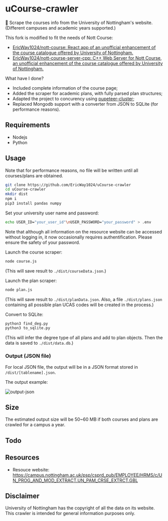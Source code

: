 # uCourse-crawler
🎒 Scrape the courses info from the University of Nottingham's website. (Different campuses and academic years supported.)

This fork is modified to fit the needs of Nott Course: 

- [EricWay1024/nott-course: React app of an unofficial enhancement of the course catalogue offered by University of Nottingham.](https://github.com/EricWay1024/nott-course)
- [EricWay1024/nott-course-server-cpp: C++ Web Server for Nott Course, an unofficial enhancement of the course catalogue offered by University of Nottingham.](https://github.com/EricWay1024/nott-course-server-cpp)

What have I done?

- Included complete information of the course page;
- Added the scraper for academic plans, with fully parsed plan structures;
- Adapted the project to concurency using [pupeteer-cluster](https://github.com/thomasdondorf/puppeteer-cluster);
- Replaced Mongodb support with a converter from JSON to SQLite (for performance reasons).

## Requirements

- Nodejs
- Python

## Usage

Note that for performance reasons, no file will be written until all courses/plans are obtained. 

```bash
git clone https://github.com/EricWay1024/uCourse-crawler
cd uCourse-crawler
mkdir dist
npm i
pip3 install pandas numpy
```

Set your university user name and password:
```bash
echo USER_ID="your_user_id"\nUSER_PASSWORD="your_password" > .env
```

Note that although all information on the resource website can be accessed without logging in, it now occasionally requires authentification. Please ensure the safety of your password.

Launch the course scraper:

```bash
node course.js
```

(This will save result to `./dist/courseData.json`.)

Launch the plan scraper:

```bash
node plan.js
```

(This will save result to `./dist/planData.json`. Also, a file `./dist/plans.json` containing all possible plan UCAS codes will be created in the process.)

Convert to SQLite:

```bash
python3 find_deg.py
python3 to_sqlite.py
```

(This will infer the degree type of all plans and add to plan objects. Then the data is saved to `./dist/data.db`.)

### Output (JSON file)

For local JSON file, the output will be in a JSON format stored in `/dist/[tablename].json`. 

The output example:

![output-json](https://ae01.alicdn.com/kf/Ue83678fcf72e4906846dad02c87c00f06.jpg)

## Size

The estimated output size will be 50~60 MB if both courses and plans are crawled for a campus a year.

## Todo



## Resources

- Resouce website: <https://campus.nottingham.ac.uk/psp/csprd_pub/EMPLOYEE/HRMS/c/UN_PROG_AND_MOD_EXTRACT.UN_PAM_CRSE_EXTRCT.GBL>

## Disclaimer

University of Nottingham has the copyright of all the data on its website. This crawler is intended for general information purposes only.


